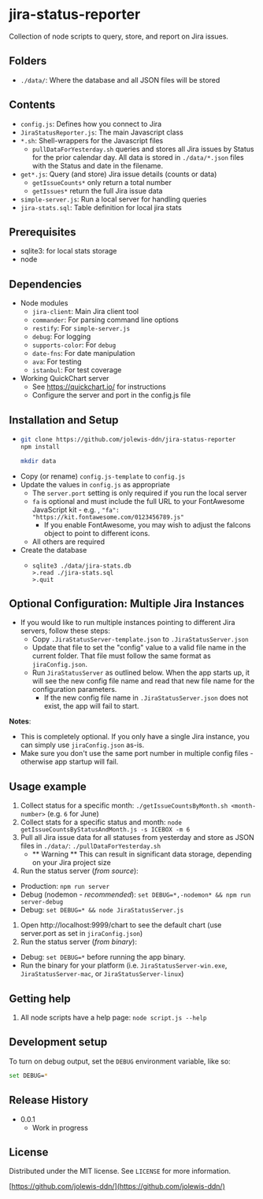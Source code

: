 # jira-status-reporter

Collection of node scripts to query, store, and report on Jira issues.

## Folders

* `./data/`: Where the database and all JSON files will be stored

## Contents

* `config.js`: Defines how you connect to Jira
* `JiraStatusReporter.js`: The main Javascript class
* `*.sh`: Shell-wrappers for the Javascript files
  * `pullDataForYesterday.sh` queries and stores all Jira issues by Status for the prior calendar day. All data is stored in `./data/*.json` files with the Status and date in the filename.
* `get*.js`: Query (and store) Jira issue details (counts or data)
  * `getIssueCounts*` only return a total number
  * `getIssues*` return the full Jira issue data
* `simple-server.js`: Run a local server for handling queries
* `jira-stats.sql`: Table definition for local jira stats

## Prerequisites
* sqlite3: for local stats storage
* node

## Dependencies
* Node modules
  * `jira-client`: Main Jira client tool
  * `commander`: For parsing command line options
  * `restify`: For `simple-server.js`
  * `debug`: For logging
  * `supports-color`: For `debug`
  * `date-fns`: For date manipulation
  * `ava`: For testing
  * `istanbul`: For test coverage
* Working QuickChart server
  * See https://quickchart.io/ for instructions
  * Configure the server and port in the config.js file


## Installation and Setup
* ```sh
  git clone https://github.com/jolewis-ddn/jira-status-reporter
  npm install
  
  mkdir data
	```
* Copy (or rename) `config.js-template` to `config.js`
* Update the values in `config.js` as appropriate
  * The `server.port` setting is only required if you run the local server
  * `fa` is optional and must include the full URL to your FontAwesome JavaScript kit - e.g. ,
    `"fa": "https://kit.fontawesome.com/0123456789.js"`
    * If you enable FontAwesome, you may wish to adjust the faIcons object to point to different icons.
  * All others are required
* Create the database
  * ```
    sqlite3 ./data/jira-stats.db
    >.read ./jira-stats.sql
    >.quit
    ```

## Optional Configuration: Multiple Jira Instances

* If you would like to run multiple instances pointing to different Jira servers, follow these steps:
  * Copy `.JiraStatusServer-template.json` to `.JiraStatusServer.json`
  * Update that file to set the "config" value to a valid file name in the current folder. That file must follow the same format as `jiraConfig.json`.
  * Run `JiraStatusServer` as outlined below. When the app starts up, it will see the new config file name and read that new file name for the configuration parameters.
    * If the new config file name in `.JiraStatusServer.json` does not exist, the app will fail to start.

**Notes**:
  * This is completely optional. If you only have a single Jira instance, you can simply use `jiraConfig.json` as-is.
  * Make sure you don't use the same port number in multiple config files - otherwise app startup will fail.

## Usage example

1. Collect status for a specific month: `./getIssueCountsByMonth.sh <month-number>` (e.g. `6` for June)
1. Collect stats for a specific status and month: `node getIssueCountsByStatusAndMonth.js -s ICEBOX -m 6`
1. Pull all Jira issue data for all statuses from yesterday and store as JSON files in `./data/`: `./pullDataForYesterday.sh`
    * ** Warning ** This can result in significant data storage, depending on your Jira project size
1. Run the status server (_from source_): 
  * Production: `npm run server`
  * Debug (nodemon - _recommended_): `set DEBUG=*,-nodemon* && npm run server-debug`
  * Debug: `set DEBUG=* && node JiraStatusServer.js`
  1. Open http://localhost:9999/chart to see the default chart (use server.port as set in `jiraConfig.json`)
1. Run the status server (_from binary_):
  * Debug: `set DEBUG=*` before running the app binary.
  * Run the binary for your platform (i.e. `JiraStatusServer-win.exe`, `JiraStatusServer-mac`, or `JiraStatusServer-linux`)

## Getting help
1. All node scripts have a help page: `node script.js --help`

## Development setup

To turn on debug output, set the `DEBUG` environment variable, like so:

```sh
set DEBUG=*
```

## Release History

* 0.0.1
    * Work in progress

## License

Distributed under the MIT license. See ``LICENSE`` for more information.

[https://github.com/jolewis-ddn/](https://github.com/jolewis-ddn/)
